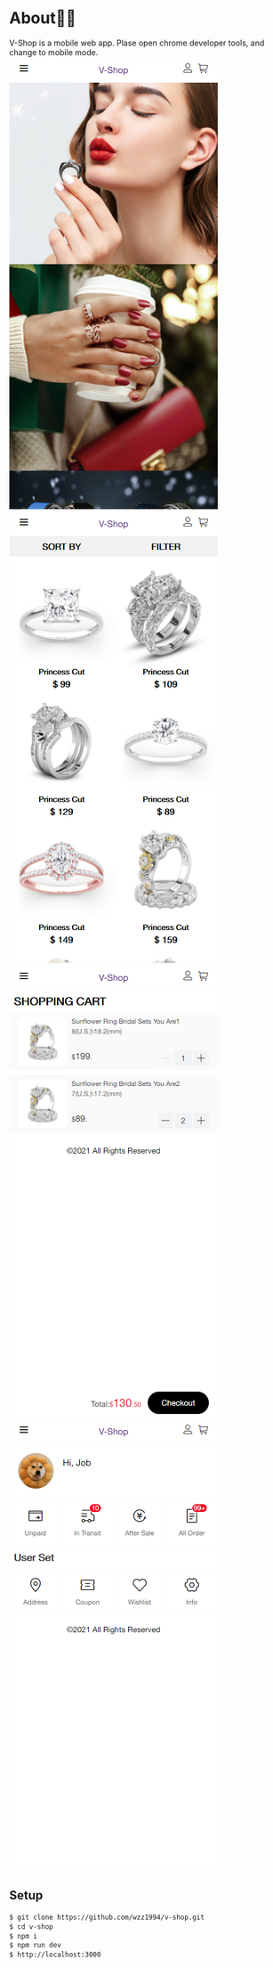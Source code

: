 # About🤞🏼
V-Shop is a mobile web app. Plase open chrome developer tools, and change to mobile mode.
![v-shop home](/images/home.png)
![v-shop product list](/images/product-list.png)
![v-shop cart](/images/cart.png)
![v-shop user-center](/images/user-center.png)

## Setup
```bash
$ git clone https://github.com/wzz1994/v-shop.git
$ cd v-shop
$ npm i
$ npm run dev
$ http://localhost:3000
```